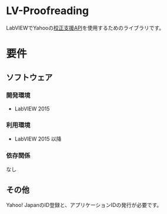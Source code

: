# LV-Proofreading
LabVIEWでYahooの[校正支援API](https://developer.yahoo.co.jp/webapi/jlp/kousei/v2/kousei.html)を使用するためのライブラリです。

# 要件

## ソフトウェア
### 開発環境
* LabVIEW 2015

### 利用環境
* LabVIEW 2015 以降

### 依存関係

なし

## その他

Yahoo! JapanのID登録と、アプリケーションIDの発行が必要です。

